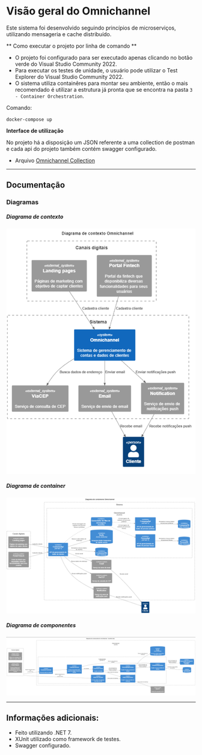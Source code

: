 # Visão geral do Omnichannel

Este sistema foi desenvolvido seguindo princípios de microserviços, utilizando mensageria e cache distribuído.

** Como executar o projeto por linha de comando **
+ O projeto foi configurado para ser executado apenas clicando no botão verde do Visual Studio Community 2022.
+ Para executar os testes de unidade, o usuário pode utilizar o Test Explorer do Visual Studio Community 2022.
+ O sistema utiliza containêres para montar seu ambiente, então o mais recomendado é utilizar a estrutura já pronta que se encontra na pasta `3 - Container Orchestration`.

Comando:
 ```
 docker-compose up
```

**Interface de utilização**

No projeto há a disposição um JSON referente a uma collection de postman e cada api do projeto também contém swagger configurado.
+ Arquivo  [Omnichannel Collection](https://github.com/devhenriq/Omnichannel/blob/master/Omnichannel.postman_collection.json "Omnichannel Collection")

------------
## Documentação

### Diagramas

##### Diagrama de contexto
![Context](https://github.com/devhenriq/Omnichannel/blob/master/Documentation/Context.png "Context")

##### Diagrama de container
![Container](https://github.com/devhenriq/Omnichannel/blob/master/Documentation/Container.png "Container")

##### Diagrama de componentes
![Component](https://github.com/devhenriq/Omnichannel/blob/master/Documentation/Component.png "Component")

------------

## Informações adicionais:
* Feito utilizando .NET 7.
* XUnit utilizado como framework de testes.
* Swagger configurado.
